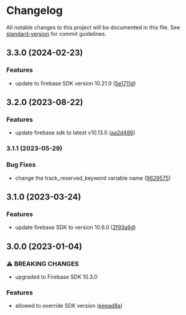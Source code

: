 # Changelog

All notable changes to this project will be documented in this file. See [standard-version](https://github.com/conventional-changelog/standard-version) for commit guidelines.

## 3.3.0 (2024-02-23)


### Features

* update to firebase SDK version 10.21.0 ([5e1711d](https://github.com/rudderlabs/rudder-integration-firebase-ios/commit/5e1711db2beee27adad03bcfa7a3d635fc0c468f))

## 3.2.0 (2023-08-22)


### Features

* update firebase sdk to latest v10.13.0 ([aa2d486](https://github.com/rudderlabs/rudder-integration-firebase-ios/commit/aa2d486971af20608e0db81de5698a81d170f34e))

### 3.1.1 (2023-05-29)


### Bug Fixes

* change the track_reserved_keyword variable name ([9629575](https://github.com/rudderlabs/rudder-integration-firebase-ios/commit/9629575eca681ab689df7e7387235f4683984ae3))

## 3.1.0 (2023-03-24)


### Features

* update firebase SDK to version 10.6.0 ([2f93a9d](https://github.com/rudderlabs/rudder-integration-firebase-ios/commit/2f93a9d4a4286793f2d30657d46d3563fe5c52a7))

## 3.0.0 (2023-01-04)


### ⚠ BREAKING CHANGES

* upgraded to Firebase SDK 10.3.0

### Features

* allowed to override SDK version ([eeead8a](https://github.com/rudderlabs/rudder-integration-firebase-ios/commit/eeead8ad1a7e88974829a9e7c1b3aa7ecf0392d6))
